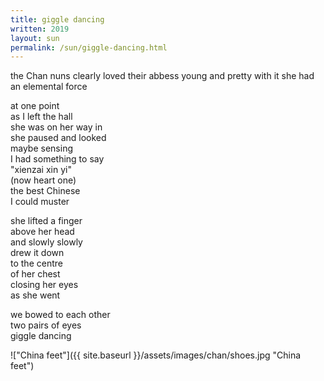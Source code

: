 ```yaml
---
title: giggle dancing
written: 2019
layout: sun
permalink: /sun/giggle-dancing.html
---
```


<div class="poem">
the Chan nuns  
clearly loved  
their abbess  
young and pretty with it  
she had an elemental force

at one point  
as I left the hall  
she was on her way in  
she paused and looked  
maybe sensing  
I had something to say  
"xienzai xin yi"  
(now heart one)  
the best Chinese  
I could muster

she lifted a finger  
above her head  
and slowly slowly  
drew it down  
to the centre  
of her chest  
closing her eyes  
as she went

we bowed to each other  
two pairs of eyes  
giggle dancing
</div>

!["China feet"]({{ site.baseurl }}/assets/images/chan/shoes.jpg "China feet")
